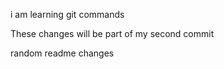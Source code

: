 i am learning git commands


These changes will be part of my second commit  

random readme changes
